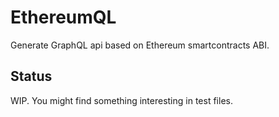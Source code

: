# EthereumQL

Generate GraphQL api based on Ethereum smartcontracts ABI.

## Status
WIP. You might find something interesting in test files. 
